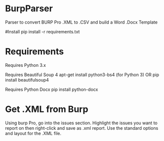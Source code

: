 # BurpParser
Parser to convert BURP Pro .XML to .CSV and build a Word .Docx Template

#Install
pip install -r requirements.txt

# Requirements
Requires Python 3.x

Requires Beautiful Soup 4
   apt-get install python3-bs4 (for Python 3)
    OR
   pip install beautifulsoup4

Requires Python Docx
  pip install python-docx
  
# Get .XML from Burp
  Using burp Pro, go into the issues section. Highlight the issues you want to report on then right-click and save as .xml report. Use the standard options and layout for the .XML file. 
